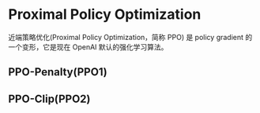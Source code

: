 
# Proximal Policy Optimization
近端策略优化(Proximal Policy Optimization，简称 PPO) 是 policy gradient 的一个变形，它是现在 OpenAI 默认的强化学习算法。

## PPO-Penalty(PPO1)

## PPO-Clip(PPO2)